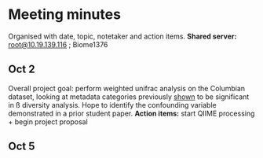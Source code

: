 # Meeting minutes
Organised with date, topic, notetaker and action items.
**Shared server:** root@10.19.139.116 ; Biome1376

## Oct 2
Overall project goal: perform weighted unifrac analysis on the Columbian dataset, looking at metadata categories previously [shown](https://ojs.library.ubc.ca/index.php/UJEMI/article/view/198186/192791?fbclid=IwAR0iTZopMvDnj4u4ff_Y713ByjeSGnvi86pGAkuLxliEXvQDzXDXm4_k-OA) to be significant in ß diversity analysis. 
Hope to identify the confounding variable demonstrated in a prior student paper.
**Action items:** start QIIME processing + begin project proposal

## Oct 5
